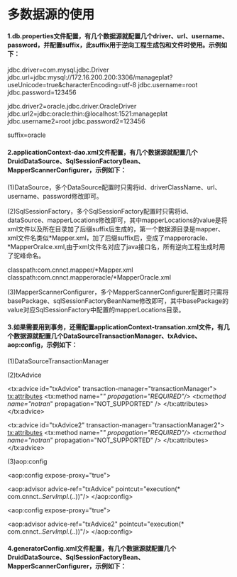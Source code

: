 # 多数据源的使用

#### 1.db.properties文件配置，有几个数据源就配置几个driver、url、username、password，并配置suffix，此suffix用于逆向工程生成包和文件时使用。示例如下：

jdbc.driver=com.mysql.jdbc.Driver
jdbc.url=jdbc:mysql://172.16.200.200:3306/manageplat?useUnicode=true&characterEncoding=utf-8
jdbc.username=root
jdbc.password=123456

jdbc.driver2=oracle.jdbc.driver.OracleDriver
jdbc.url2=jdbc:oracle:thin:@localhost:1521:manageplat
jdbc.username2=root
jdbc.password2=123456

suffix=oracle

#### 2.applicationContext-dao.xml文件配置，有几个数据源就配置几个DruidDataSource、SqlSessionFactoryBean、MapperScannerConfigurer，示例如下：

(1)DataSource，多个DataSource配置时只需将id、driverClassName、url、username、password修改即可。

<bean id="dataSource" class="com.alibaba.druid.pool.DruidDataSource" init-method="init" destroy-method="close">
<property name="driverClassName" value="${jdbc.driver}" />         <property name="url" value="${jdbc.url}" />
<property name="username" value="${jdbc.username}" />
<property name="password" value="${jdbc.password}" />
<!-- 配置初始化大小、最小、最大 -->
<property name="initialSize" value="5" />
<property name="minIdle" value="1" />
<property name="maxActive" value="20" />
<!-- 配置获取连接等待超时的时间 -->
<property name="maxWait" value="60000" />

<!-- 配置间隔多久才进行一次检测，检测需要关闭的空闲连接，单位是毫秒 -->
<property name="timeBetweenEvictionRunsMillis" value="60000" />

<!-- 配置一个连接在池中最小生存的时间，单位是毫秒 -->
<property name="minEvictableIdleTimeMillis" value="300000" />

<property name="validationQuery" value="#{'#{jdbc.driver}'=='com.mysql.jdbc.Driver'?'SELECT 1':'SELECT 1 FROM DUAL'}" />
<property name="testWhileIdle" value="true" />
<property name="testOnBorrow" value="false" />
<property name="testOnReturn" value="false" />

<!-- 打开PSCache，并且指定每个连接上PSCache的大小 -->
<property name="poolPreparedStatements" value="true" />
<property name="maxPoolPreparedStatementPerConnectionSize" value="20" />
</bean>



<bean id="dataSource2" class="com.alibaba.druid.pool.DruidDataSource" init-method="init" destroy-method="close">
<property name="driverClassName" value="${jdbc.driver2}" />         <property name="url" value="${jdbc.url2}" />
<property name="username" value="${jdbc.username2}" />
<property name="password" value="${jdbc.password2}" />
<!-- 配置初始化大小、最小、最大 -->
<property name="initialSize" value="5" />
<property name="minIdle" value="1" />
<property name="maxActive" value="20" />
<!-- 配置获取连接等待超时的时间 -->
<property name="maxWait" value="60000" />

<!-- 配置间隔多久才进行一次检测，检测需要关闭的空闲连接，单位是毫秒 -->
<property name="timeBetweenEvictionRunsMillis" value="60000" />

<!-- 配置一个连接在池中最小生存的时间，单位是毫秒 -->
<property name="minEvictableIdleTimeMillis" value="300000" />

<property name="validationQuery" value="#{'#{jdbc.driver}'=='com.mysql.jdbc.Driver'?'SELECT 1':'SELECT 1 FROM DUAL'}" />
<property name="testWhileIdle" value="true" />
<property name="testOnBorrow" value="false" />
<property name="testOnReturn" value="false" />

<!-- 打开PSCache，并且指定每个连接上PSCache的大小 -->
<property name="poolPreparedStatements" value="true" />
<property name="maxPoolPreparedStatementPerConnectionSize" value="20" />
</bean>



(2)SqlSessionFactory，多个SqlSessionFactory配置时只需将id、dataSource、mapperLocations修改即可，其中mapperLocations的value是将xml文件以及所在目录加了后缀suffix后生成的，第一个数据源目录是mapper、xml文件名类似*Mapper.xml，加了后缀suffix后，变成了mapperoracle、*MapperOralce.xml,由于xml文件名对应了java接口名，所有逆向工程生成时用了驼峰命名。

<bean id="sqlSessionFactory" class="org.mybatis.spring.SqlSessionFactoryBean">
<property name="dataSource" ref="dataSource"></property>
<property name="configLocation" value="classpath:config/mybatis/SqlMapConfig.xml" />
<property name="databaseIdProvider" ref="databaseIdProvider"/>
<property name="mapperLocations">
<list>
<value>classpath:com.cnnct.mapper/*Mapper.xml</value>
</list>
</property>
</bean>



<bean id="sqlSessionFactory2" class="org.mybatis.spring.SqlSessionFactoryBean">
<property name="dataSource" ref="dataSource2"></property>
<property name="configLocation" value="classpath:config/mybatis/SqlMapConfig.xml" />
<property name="databaseIdProvider" ref="databaseIdProvider"/>
<property name="mapperLocations">
<list>
<value>classpath:com.cnnct.mapperoracle/*MapperOracle.xml</value>
</list>
</property>
</bean>



(3)MapperScannerConfigurer，多个MapperScannerConfigurer配置时只需将basePackage、sqlSessionFactoryBeanName修改即可，其中basePackage的value对应SqlSessionFactory中配置的mapperLocations目录。

<bean class="org.mybatis.spring.mapper.MapperScannerConfigurer">
<!-- 配置扫描包的路径，如果要扫描多个包，中间使用半角逗号分隔，要求mapper.xml和mapper.java同名且在同一个目录-->
<property name="basePackage" value="com.cnnct.mapper"/>
<!-- 使用sqlSessionFactoryBeanName -->
<property name="sqlSessionFactoryBeanName" value="sqlSessionFactory"/>
</bean>



<bean class="org.mybatis.spring.mapper.MapperScannerConfigurer">
<!-- 配置扫描包的路径，如果要扫描多个包，中间使用半角逗号分隔，要求mapper.xml和mapper.java同名且在同一个目录-->
<property name="basePackage" value="com.cnnct.mapperoracle"/>
<!-- 使用sqlSessionFactoryBeanName -->
<property name="sqlSessionFactoryBeanName" value="sqlSessionFactory2"/>
</bean>



#### 3.如果需要用到事务，还需配置applicationContext-transation.xml文件，有几个数据源就配置几个DataSourceTransactionManager、txAdvice、aop:config，示例如下：

(1)DataSourceTransactionManager

<bean id="transactionManager" class="org.springframework.jdbc.datasource.DataSourceTransactionManager">
<property name="dataSource" ref="dataSource"></property>
</bean>



<bean id="transactionManager" class="org.springframework.jdbc.datasource.DataSourceTransactionManager">
<property name="dataSource" ref="dataSource2"></property>
</bean>



(2)txAdvice

<tx:advice id="txAdvice" transaction-manager="transactionManager">
<tx:attributes>
<tx:method name="*" propagation="REQUIRED"/>
<tx:method name="notran*" propagation="NOT_SUPPORTED" />
</tx:attributes>
</tx:advice>



<tx:advice id="txAdvice2" transaction-manager="transactionManager2">
<tx:attributes>
<tx:method name="*" propagation="REQUIRED"/>
<tx:method name="notran*" propagation="NOT_SUPPORTED" />
</tx:attributes>
</tx:advice>



(3)aop:config

<aop:config expose-proxy="true">
<!-- 切入包下面的所有类的所有方法 不管返回值是什么，不管输入参数是什么 -->
<aop:advisor advice-ref="txAdvice" pointcut="execution(* com.cnnct..*ServImpl.*(..))"/>
</aop:config>



<aop:config expose-proxy="true">
<!-- 切入包下面的所有类的所有方法 不管返回值是什么，不管输入参数是什么 -->
<aop:advisor advice-ref="txAdvice2" pointcut="execution(* com.cnnct..*ServImpl.*(..))"/>
</aop:config>



#### 4.generatorConfig.xml文件配置，有几个数据源就配置几个DruidDataSource、SqlSessionFactoryBean、MapperScannerConfigurer，示例如下：

